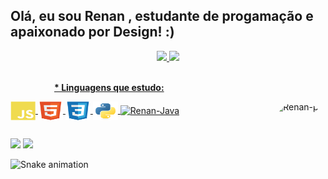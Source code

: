 ## Olá, eu sou Renan , estudante de progamação e apaixonado por Design! :)

<!--
**renantfm4/renantfm4** is a ✨ _special_ ✨ repository because its `README.md` (this file) appears on your GitHub profile.


Here are some ideas to get you started:

- 🌱 Eu estou estudando Engenharia de Software
- 📫 Contate-me no email: renantfm0@gmail.com
- 😄 Pronomes: ele/dele
-->

<div align="center">
  <a href="https://github.com/renantfm4">
  <img height="180em" src="https://github-readme-stats.vercel.app/api?username=renantfm4&show_icons=true&theme=dark&include_all_commits=true&count_private=true"/>
  <img height="180em" src="https://github-readme-stats.vercel.app/api/top-langs/?username=renantfm4&layout=compact&langs_count=7&theme=dark"/>
</div>
<div style="display: inline_block"><br>
    <p style= "text-indent: 5em;"><b> * Linguagens que estudo: </b></p>
  <img align="center" alt="Renan-Js" height="30" width="40" src="https://raw.githubusercontent.com/devicons/devicon/master/icons/javascript/javascript-plain.svg">
  <img align="center" alt="Renan-HTML" height="30" width="40" src="https://raw.githubusercontent.com/devicons/devicon/master/icons/html5/html5-original.svg">
  <img align="center" alt="Renan-CSS" height="30" width="40" src="https://raw.githubusercontent.com/devicons/devicon/master/icons/css3/css3-original.svg">
  <img align="center" alt="Renan-Python" height="30" width="40" src="https://raw.githubusercontent.com/devicons/devicon/master/icons/python/python-original.svg">
   <img align="center" alt="Renan-Java" height="30" width="40" src="https://cdn.jsdelivr.net/gh/devicons/devicon/icons/java/java-plain.svg">
  <img align="right" alt="Renan-pic" height="150" style="border-radius:50px;" src="https://user-images.githubusercontent.com/111506459/204694440-11e32ae9-2abc-47bf-9e13-4f713cac9cb4.gif">
</div>
  
  ##

<div> 

  <a href="https://instagram.com/renantfm_" target="_blank"><img src="https://img.shields.io/badge/-Instagram-%23E4405F?style=for-the-badge&logo=instagram&logoColor=white" target="_blank"></a>
  <a href = "mailto:renantfm0@gmail.com"><img src="https://img.shields.io/badge/-Gmail-%23333?style=for-the-badge&logo=gmail&logoColor=white" target="_blank"></a>
 
</div>
  
![Snake animation](https://github.com/renantfm4/renantfm4/blob/output/github-contribution-grid-snake.svg)
